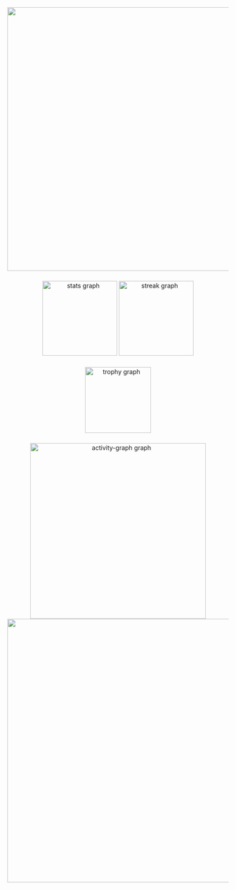 <div align="center">
  <img height="600" src="https://media1.tenor.com/m/8-YM-VsV5oAAAAAC/hacker-hacker-man.gif"  />
</div>

###

<div align="center">
  <img src="https://github-readme-stats.vercel.app/api?username=CyberAlbSecOP&hide_title=false&hide_rank=true&show_icons=true&include_all_commits=true&count_private=true&disable_animations=false&theme=monokai&locale=en&hide_border=false&order=1" height="170" alt="stats graph"  />
  <img src="https://streak-stats.demolab.com?user=CyberAlbSecOP&locale=en&mode=daily&theme=monokai&hide_border=false&border_radius=5&order=3" height="170" alt="streak graph"  />
</div>

###

<div align="center">
  <img src="https://github-profile-trophy.vercel.app?username=CyberAlbSecOP&theme=monokai&column=-1&row=1&margin-w=8&margin-h=8&no-bg=false&no-frame=false&order=4" height="150" alt="trophy graph"  />
</div>

###

<div align="center">
  <img src="https://github-readme-activity-graph.vercel.app/graph?username=CyberAlbSecOP&radius=16&theme=monokai&area=true&order=5" height="400" alt="activity-graph graph"  />
  <img height="600" src="https://media3.giphy.com/media/v1.Y2lkPTc5MGI3NjExaG0yM3ZpenN5andkaXA4djR4MHR2Z3NteWNtdmdqOXczemljdHo4cCZlcD12MV9pbnRlcm5hbF9naWZfYnlfaWQmY3Q9Zw/yb2NWfVRHaHqKeLdxL/giphy.gif"  />
</div>

###
